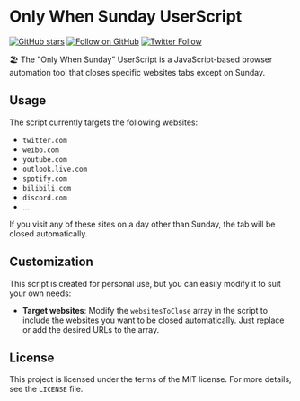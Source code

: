 # Only When Sunday UserScript

[![GitHub stars](https://img.shields.io/github/stars/mefengl/only-when-sunday-userscript?style=social)](https://github.com/mefengl/only-when-sunday-userscript)
[![Follow on GitHub](https://img.shields.io/github/followers/mefengl?label=Follow%20%40mefengl&style=social)](https://github.com/mefengl)
[![Twitter Follow](https://img.shields.io/twitter/follow/mefengl?style=social)](https://twitter.com/mefengl)

🏖️ The "Only When Sunday" UserScript is a JavaScript-based browser automation tool that closes specific websites tabs except on Sunday.

## Usage

The script currently targets the following websites:

- `twitter.com`
- `weibo.com`
- `youtube.com`
- `outlook.live.com`
- `spotify.com`
- `bilibili.com`
- `discord.com`
- ...

If you visit any of these sites on a day other than Sunday, the tab will be closed automatically.

## Customization

This script is created for personal use, but you can easily modify it to suit your own needs:

- **Target websites**: Modify the `websitesToClose` array in the script to include the websites you want to be closed automatically. Just replace or add the desired URLs to the array.

## License

This project is licensed under the terms of the MIT license. For more details, see the `LICENSE` file.
